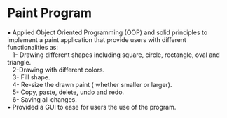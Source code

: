 # Paint Program
•	Applied Object Oriented Programming (OOP) and solid principles to implement a paint application that provide users with different functionalities as:\
&nbsp;&nbsp;&nbsp;1- Drawing different shapes including square, circle, rectangle, oval and triangle.\
&nbsp;&nbsp;&nbsp;2-Drawing with different colors.\
&nbsp;&nbsp;&nbsp;3- Fill shape.\
&nbsp;&nbsp;&nbsp;4- Re-size the drawn paint ( whether smaller or larger).\
&nbsp;&nbsp;&nbsp;5- Copy, paste, delete, undo and redo.\
&nbsp;&nbsp;&nbsp;6- Saving all changes.\
• Provided a GUI to ease for users the use of the program.

